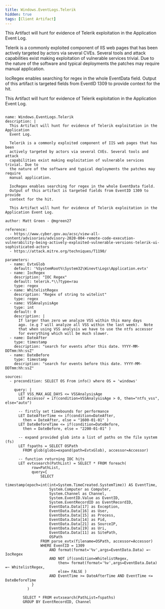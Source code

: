 ```yaml
---
title: Windows.EventLogs.Telerik
hidden: true
tags: [Client Artifact]
---
```


This Artifact will hunt for evidence of Telerik exploitation in the Application
Event Log.

Telerik is a commonly exploited component of IIS web pages that has been
actively targeted by actors via several CVEs. Several tools and attack
capabilities exist making exploitation of vulnerable services trivial. Due to
the nature of the software and typical deployments the patches may require
manual application.

IocRegex enables searching for regex in the whole EventData field.
Output of this artifact is targeted fields from EventID 1309 to provide
context for the hit.

This Artifact will hunt for evidence of Telerik exploitation in the Application Event Log.


<pre><code class="language-yaml">
name: Windows.EventLogs.Telerik
description: |
  This Artifact will hunt for evidence of Telerik exploitation in the Application
  Event Log.

  Telerik is a commonly exploited component of IIS web pages that has been
  actively targeted by actors via several CVEs. Several tools and attack
  capabilities exist making exploitation of vulnerable services trivial. Due to
  the nature of the software and typical deployments the patches may require
  manual application.

  IocRegex enables searching for regex in the whole EventData field.
  Output of this artifact is targeted fields from EventID 1309 to provide
  context for the hit.

  This Artifact will hunt for evidence of Telerik exploitation in the Application Event Log.

author: Matt Green - @mgreen27

reference:
  - https://www.cyber.gov.au/acsc/view-all-content/advisories/advisory-2020-004-remote-code-execution-vulnerability-being-actively-exploited-vulnerable-versions-telerik-ui-sophisticated-actors
  - https://attack.mitre.org/techniques/T1190/

parameters:
  - name: EvtxGlob
    default: '%SystemRoot%\System32\Winevt\Logs\Application.evtx'
  - name: IocRegex
    description: "IOC Regex"
    default: telerik.*\\?type=rau
    type: regex
  - name: WhitelistRegex
    description: "Regex of string to witelist"
    type: regex
  - name: VSSAnalysisAge
    type: int
    default: 0
    description: |
      If larger than zero we analyze VSS within this many days
      ago. (e.g 7 will analyze all VSS within the last week).  Note
      that when using VSS analysis we have to use the ntfs accessor
      for everything which will be much slower.
  - name: DateAfter
    type: timestamp
    description: "search for events after this date. YYYY-MM-DDTmm:hh:ssZ"
  - name: DateBefore
    type: timestamp
    description: "search for events before this date. YYYY-MM-DDTmm:hh:ssZ"

sources:
  - precondition: SELECT OS From info() where OS = 'windows'

    query: |
      LET VSS_MAX_AGE_DAYS <= VSSAnalysisAge
      LET Accessor = if(condition=VSSAnalysisAge > 0, then="ntfs_vss", else="auto")

      -- firstly set timebounds for performance
      LET DateAfterTime <= if(condition=DateAfter,
        then = DateAfter, else = "1600-01-01" )
      LET DateBeforeTime <= if(condition=DateBefore,
        then = DateBefore, else = "2200-01-01" )

      -- expand provided glob into a list of paths on the file system (fs)
      LET fspaths = SELECT OSPath
        FROM glob(globs=expand(path=EvtxGlob), accessor=Accessor)

      -- function returning IOC hits
      LET evtxsearch(PathList) = SELECT * FROM foreach(
            row=PathList,
            query={
                SELECT
                    timestamp(epoch=int(int=System.TimeCreated.SystemTime)) AS EventTime,
                    System.Computer as Computer,
                    System.Channel as Channel,
                    System.EventID.Value as EventID,
                    System.EventRecordID as EventRecordID,
                    EventData.Data[17] as Exception,
                    EventData.Data[16] as User,
                    EventData.Data[15] as Process,
                    EventData.Data[14] as Pid,
                    EventData.Data[21] as SourceIP,
                    EventData.Data[19] as Uri,
                    EventData.Data[11] as SitePath,
                    OSPath
                FROM parse_evtx(filename=OSPath, accessor=Accessor)
                WHERE EventID = 1309
                    AND format(format='%v',args=EventData.Data) =~ IocRegex
                    AND NOT if(condition=WhitelistRegex,
                        then= format(format='%v',args=EventData.Data) =~ WhitelistRegex,
                        else= FALSE )
                    AND EventTime >= DateAfterTime AND EventTime <= DateBeforeTime
            }
          )

        SELECT * FROM evtxsearch(PathList=fspaths)
        GROUP BY EventRecordID, Channel

</code></pre>


